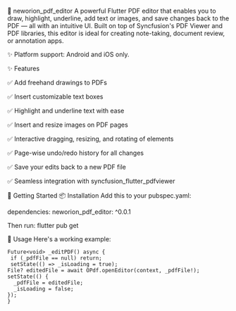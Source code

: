 📄 neworion_pdf_editor
A powerful Flutter PDF editor that enables you to draw, highlight, underline, add text or images, and save changes back to the PDF — all with an intuitive UI. Built on top of Syncfusion's PDF Viewer and PDF libraries, this editor is ideal for creating note-taking, document review, or annotation apps.

✨ Platform support: Android and iOS only.

✨ Features

✅ Add freehand drawings to PDFs

✅ Insert customizable text boxes

✅ Highlight and underline text with ease

✅ Insert and resize images on PDF pages

✅ Interactive dragging, resizing, and rotating of elements

✅ Page-wise undo/redo history for all changes

✅ Save your edits back to a new PDF file

✅ Seamless integration with syncfusion_flutter_pdfviewer


🚀 Getting Started
📦 Installation
Add this to your pubspec.yaml:

dependencies:
  neworion_pdf_editor: ^0.0.1

Then run:
flutter pub get

📂 Usage
Here's a working example:




     
    Future<void> _editPDF() async {
     if (_pdfFile == null) return;
     setState(() => _isLoading = true);
    File? editedFile = await OPdf.openEditor(context, _pdfFile!);
    setState(() {
      _pdfFile = editedFile;
      _isLoading = false;
    });
    }
    
  


